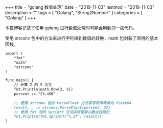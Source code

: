 +++
title = "golang 数值处理"
date = "2019-11-03"
lastmod = "2019-11-03"
description = ""
tags = [
    "Golang",
    "String2Number"
]
categories = [
    "Golang"
]
+++

本篇博客记录了使用 golang 进行数值处理时可能会用到的一些代码。

<!--more-->

使用 strconv 包中的方法来进行字符串到数值的转换，math 包封装了常用的基本函数。

```markdown
import (
	"fmt"
	"math"
	"strconv"
)

func main() {
	// 计算 2 的 5 次方
	fmt.Println(math.Pow(2, 5))
	percent := "23.456"
	
	// 使用 strconv 包的 ParseFloat 方法将字符串转换为 float64
	result, _ := strconv.ParseFloat(percent, 32)
	// 使用 fmt 包的 Sprintf 方法实现保留小数点后两位
	fmt.Println(fmt.Sprintf("%.2f", result))
}
```
